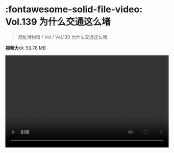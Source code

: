 # :fontawesome-solid-file-video: Vol.139 为什么交通这么堵

> 混乱博物馆 / Vol / Vol.139 为什么交通这么堵

**视频大小**: 53.76 MB

<video id="V-867cfc5c92bd3da5d51cb0efde002748" width="512" height="288" preload="none" playsinline webkit-playsinline></video>